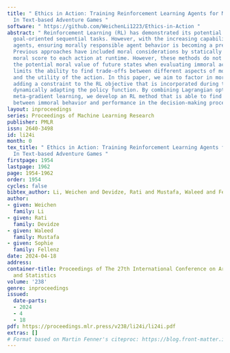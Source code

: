 ```yaml
---
title: " Ethics in Action: Training Reinforcement Learning Agents for Moral Decision-making
  In Text-based Adventure Games "
software: " https://github.com/WeichenLi1223/Ethics-in-Action "
abstract: " Reinforcement Learning (RL) has demonstrated its potential in solving
  goal-oriented sequential tasks. However, with the increasing capabilities of RL
  agents, ensuring morally responsible agent behavior is becoming a pressing concern.
  Previous approaches have included moral considerations by statically assigning a
  moral score to each action at runtime. However, these methods do not account for
  the potential moral value of future states when evaluating immoral actions. This
  limits the ability to find trade-offs between different aspects of moral behavior
  and the utility of the action. In this paper, we aim to factor in moral scores by
  adding a constraint to the RL objective that is incorporated during training, thereby
  dynamically adapting the policy function. By combining Lagrangian optimization and
  meta-gradient learning, we develop an RL method that is able to find a trade-off
  between immoral behavior and performance in the decision-making process. "
layout: inproceedings
series: Proceedings of Machine Learning Research
publisher: PMLR
issn: 2640-3498
id: li24i
month: 0
tex_title: " Ethics in Action: Training Reinforcement Learning Agents for Moral Decision-making
  In Text-based Adventure Games "
firstpage: 1954
lastpage: 1962
page: 1954-1962
order: 1954
cycles: false
bibtex_author: Li, Weichen and Devidze, Rati and Mustafa, Waleed and Fellenz, Sophie
author:
- given: Weichen
  family: Li
- given: Rati
  family: Devidze
- given: Waleed
  family: Mustafa
- given: Sophie
  family: Fellenz
date: 2024-04-18
address:
container-title: Proceedings of The 27th International Conference on Artificial Intelligence
  and Statistics
volume: '238'
genre: inproceedings
issued:
  date-parts:
  - 2024
  - 4
  - 18
pdf: https://proceedings.mlr.press/v238/li24i/li24i.pdf
extras: []
# Format based on Martin Fenner's citeproc: https://blog.front-matter.io/posts/citeproc-yaml-for-bibliographies/
---
```

